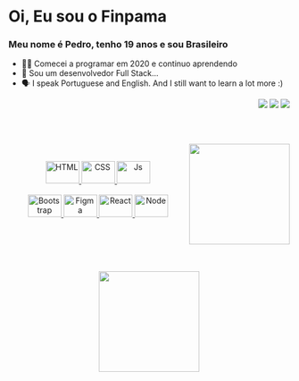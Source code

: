 # Oi, Eu sou o Finpama 
###  Meu nome é Pedro, tenho 19 anos e sou Brasileiro  
- 👨‍💻 Comecei a programar em 2020 e continuo aprendendo
- 👀 Sou um desenvolvedor Full Stack...
- 🗣 I speak Portuguese and English. And I still want to learn a lot more :)

<div align="right">
  <a href="www.linkedin.com/in/pedro-henrique-martins-alcantara-finpama"><img src="https://img.shields.io/badge/-Linkedin-%7289DA?style=for-the-badge&logo=linkedin&logoColor=white&color=7e3ace" target="_blank"></a>
  <a href="mailto:phma020@gmail.com"><img src="https://img.shields.io/badge/-Email-%23333?style=for-the-badge&logo=gmail&logoColor=white&color=ff002f" target="_blank"></a>
  <a href="https://discordapp.com/users/381510205718134784/" target="_blank"><img src="https://img.shields.io/badge/Discord-7289DA?style=for-the-badge&logo=discord&logoColor=white&color=7e3ace" target="_blank"></a> 
</div>

##

<br>
<div>
  <a href="https://github.com/finpama"> 
    
  <img align="right" height="180em" src="https://github-readme-stats.vercel.app/api/top-langs/?username=finpama&layout=compact&langs_count=7&theme=midnight-purple&border_color=21262d&bg_color=40,120008,0A0013"/><br>
  <div align="center" style="display: inline_block">
    <img alt="HTML" height="40" width="60" src="https://cdn.jsdelivr.net/gh/devicons/devicon/icons/html5/html5-plain.svg">
    <img alt="CSS" height="40" width="60" src="https://cdn.jsdelivr.net/gh/devicons/devicon/icons/css3/css3-plain.svg">
    <img alt="Js" height="40" width="60" src="https://cdn.jsdelivr.net/gh/devicons/devicon/icons/javascript/javascript-plain.svg"><br><br>
    <img alt="Bootstrap" height="40" width="60" src="https://cdn.jsdelivr.net/gh/devicons/devicon/icons/bootstrap/bootstrap-plain.svg">
    <img alt="Figma" height="40" width="60" src="https://cdn.jsdelivr.net/gh/devicons/devicon/icons/figma/figma-original.svg">
    <img alt="React" height="40" width="60" src="https://cdn.jsdelivr.net/gh/devicons/devicon/icons/react/react-original.svg">
    <img alt="Node" height="40" width="60" src="https://cdn.jsdelivr.net/gh/devicons/devicon/icons/nodejs/nodejs-plain.svg">
  </div><br><br>
    
##
    
  <br><div align="center">
    <img height="180em" src="https://github-readme-stats.vercel.app/api?username=finpama&show_icons=true&theme=midnight-purple&include_all_commits=true&count_private=true&icon_color=ff0033&border_color=21262d&bg_color=40,120008,0A0013"/>
  </div>
   
  </a>
</div>
  
